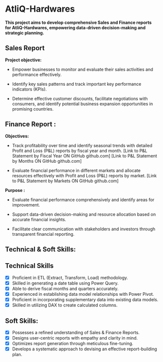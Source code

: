 # AtliQ-Hardwares

**This project aims to develop comprehensive Sales and Finance reports for AtliQ-Hardwares, empowering data-driven decision-making and strategic planning.**


## Sales Report

**Project objective:** 

* Empower businesses to monitor and evaluate their sales activities and performance effectively.
  
* Identify key sales patterns and track important key performance indicators (KPIs).
  
* Determine effective customer discounts, facilitate negotiations with consumers, and identify potential business expansion opportunities in promising countries.



## Finance Report :

**Objectives:** 

* Track profitability over time and identify seasonal trends with detailed Profit and Loss (P&L) reports by fiscal year and month. [Link to P&L Statement by Fiscal Year ON GitHub github.com] [Link to P&L Statement by Months ON GitHub github.com]

* Evaluate financial performance in different markets and allocate resources effectively with Profit and Loss (P&L) reports by market. [Link to P&L Statement by Markets ON GitHub github.com]

**Purpose :**
- Evaluate financial performance comprehensively and identify areas for improvement.
  
- Support data-driven decision-making and resource allocation based on accurate financial insights.
  
- Facilitate clear communication with stakeholders and investors through transparent financial reporting.


## Technical & Soft Skills:

## Technical Skills
- [x]	Proficient in ETL (Extract, Transform, Load) methodology.
- [x]	Skilled in generating a date table using Power Query.
- [x]	Able to derive fiscal months and quarters accurately.
- [x]   Experienced in establishing data model relationships with Power Pivot.
- [x]	Proficient in incorporating supplementary data into existing data models.
- [x]	Skilled in utilizing DAX to create calculated columns.

## Soft Skills:
- [x]	Possesses a refined understanding of Sales & Finance Reports.
- [x]	Designs user-centric reports with empathy and clarity in mind.
- [x]	Optimizes report generation through meticulous fine-tuning.
- [x]	Develops a systematic approach to devising an effective report-building plan.
